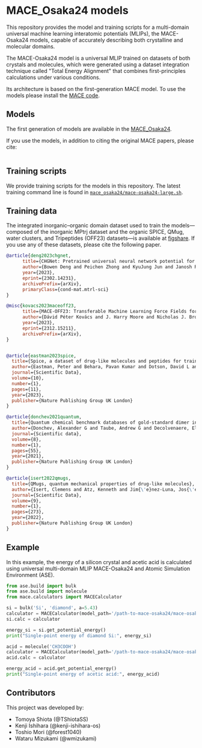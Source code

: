 # MACE_Osaka24 models
This repository provides the model and training scripts for a multi-domain universal machine learning interatomic potentials (MLIPs), the MACE-Osaka24 models, capable of accurately describing both crystalline and molecular domains.

The MACE-Osaka24 model is a universal MLIP trained on datasets of both crystals and molecules, which were generated using a dataset integration technique called "Total Energy Alignment" that combines first-principles calculations under various conditions. 

Its architecture is based on the first-generation MACE model. To use the models please install the [MACE code](https://github.com/ACEsuit/mace).

## Models

The first generation of models are available in the [MACE_Osaka24](https://github.com/qiqb-osaka/mace_osaka24/releases/tag/v0.0.1).

If you use the models, in addition to citing the original MACE papers, please cite:

```bib
```

## Training scripts

We provide training scripts for the models in this repository. The latest training command line is found in [`mace_osaka24/mace-osaka24-large.sh`](mace_osaka24/mace-osaka24-large.sh).

## Training data

The integrated inorganic–organic domain dataset used to train the models—composed of the inorganic MPtrj dataset and the organic SPICE, QMug, water clusters, and Tripeptides (OFF23) datasets—is available at [figshare](). If you use any of these datasets, please cite the following paper.

```bib
@article{deng2023chgnet,
      title={CHGNet: Pretrained universal neural network potential for charge-informed atomistic modeling},
      author={Bowen Deng and Peichen Zhong and KyuJung Jun and Janosh Riebesell and Kevin Han and Christopher J. Bartel and Gerbrand Ceder},
      year={2023},
      eprint={2302.14231},
      archivePrefix={arXiv},
      primaryClass={cond-mat.mtrl-sci}
}

@misc{kovacs2023maceoff23,
      title={MACE-OFF23: Transferable Machine Learning Force Fields for Organic Molecules}, 
      author={Dávid Péter Kovács and J. Harry Moore and Nicholas J. Browning and Ilyes Batatia and Joshua T. Horton and Venkat Kapil and William C. Witt and Ioan-Bogdan Magdău and Daniel J. Cole and Gábor Csányi},
      year={2023},
      eprint={2312.15211},
      archivePrefix={arXiv},
}


@article{eastman2023spice,
  title={Spice, a dataset of drug-like molecules and peptides for training machine learning potentials},
  author={Eastman, Peter and Behara, Pavan Kumar and Dotson, David L and Galvelis, Raimondas and Herr, John E and Horton, Josh T and Mao, Yuezhi and Chodera, John D and Pritchard, Benjamin P and Wang, Yuanqing and others},
  journal={Scientific Data},
  volume={10},
  number={1},
  pages={11},
  year={2023},
  publisher={Nature Publishing Group UK London}
}

@article{donchev2021quantum,
  title={Quantum chemical benchmark databases of gold-standard dimer interaction energies},
  author={Donchev, Alexander G and Taube, Andrew G and Decolvenaere, Elizabeth and Hargus, Cory and McGibbon, Robert T and Law, Ka-Hei and Gregersen, Brent A and Li, Je-Luen and Palmo, Kim and Siva, Karthik and others},
  journal={Scientific data},
  volume={8},
  number={1},
  pages={55},
  year={2021},
  publisher={Nature Publishing Group UK London}
}

@article{isert2022qmugs,
  title={QMugs, quantum mechanical properties of drug-like molecules},
  author={Isert, Clemens and Atz, Kenneth and Jim{\'e}nez-Luna, Jos{\'e} and Schneider, Gisbert},
  journal={Scientific Data},
  volume={9},
  number={1},
  pages={273},
  year={2022},
  publisher={Nature Publishing Group UK London}
}
```

## Example

In this example, the energy of a silicon crystal and acetic acid is calculated using universal multi-domain MLIP MACE-Osaka24 and Atomic Simulation Environment (ASE).

```python
from ase.build import bulk
from ase.build import molecule
from mace.calculators import MACECalculator

si = bulk('Si', 'diamond', a=5.43)
calculator = MACECalculator(model_path='/path-to-mace-osaka24/mace-osaka24-large.model', device='cpu')
si.calc = calculator 

energy_si = si.get_potential_energy()
print("Single-point energy of diamond Si:", energy_si)

acid = molecule('CH3COOH')
calculator = MACECalculator(model_path='/path-to-mace-osaka24/mace-osaka24-large.model', device='cpu')
acid.calc = calculator 

energy_acid = acid.get_potential_energy()
print("Single-point energy of acetic acid:", energy_acid)
```

## Contributors
This project was developed by:

- Tomoya Shiota (@TShiotaSS) 
- Kenji Ishihara (@kenji-ishihara-os)  
- Toshio Mori (@forest1040)
- Wataru Mizukami (@wmizukami)
